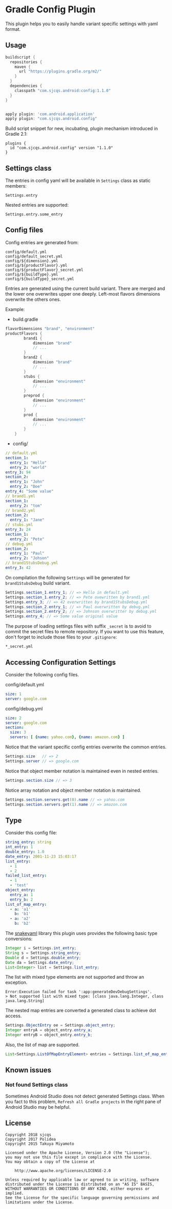# Gradle Config Plugin

This plugin helps you to easily handle variant specific settings with yaml format.

## Usage

```groovy
buildscript {
  repositories {
    maven {
      url "https://plugins.gradle.org/m2/"
    }
  }
  dependencies {
    classpath "com.sjcqs.android:config:1.1.0"
  }
}


apply plugin: 'com.android.application'
apply plugin: "com.sjcqs.android.config"
```

Build script snippet for new, incubating, plugin mechanism introduced in Gradle 2.1:
```
plugins {
  id "com.sjcqs.android.config" version "1.1.0"
}
```

## Settings class
The entries in config yaml will be available in ```Settings``` class as static members:

```
Settings.entry
```

Nested entries are supported:

```
Settings.entry.some_entry
```


## Config files

Config entries are generated from:

```
config/default.yml
config/default_secret.yml
config/${dimension}.yml
config/${productFlavor}.yml
config/${productFlavor}_secret.yml
config/${buildType}.yml
config/${buildType}_secret.yml
```

Entries are generated using the current build variant. There are merged and the lower one 
overwrites upper one deeply.
Left-most flavors dimensions overwrite the others ones.

Example:

- build.gradle 
```groovy
flavorDimensions "brand", "environment" 
productFlavors {
        brand1 {
            dimension "brand"
            // ...
        }
        brand2 {
            dimension "brand"
            // ...
        }
        stubs {
            dimension "environment"
            // ...
        }
        preprod {
            dimension "environment"
            // ...
        }
        prod {
            dimension "environment"
            // ...
        }
    }
``` 
- config/
```yaml
// default.yml
section_1:
  entry_1: "Hello"
  entry_2: "world"
entry_3: 94
section_2:
  entry_1: "John"
  entry_2: "Doe" 
entry_4: "Some value"
// brand1.yml
section_1:
  entry_2: "tom"
// brand2.yml
section_2:
  entry_1: "Jane"
// stubs.yml
entry_3: 24
section_1:
  entry_2: "Pete"
// debug.yml
section_2:
  entry_1: "Paul"
  entry_2: "Johson"
// brand1StubsDebug.yml
entry_3: 42
```

On compilation the following ````Settings```` will be generated for ```brand1StubsDebug``` build 
variant.

```java
Settings.section_1.entry_1; // => Hello in default.yml
Settings.section_1.entry_2; // => Pete ovewritten by brand1.yml
Settings.entry_3; // => 42 overwritten by brand1StubsDebug.yml
Settings.section_2.entry_1; // => Paul overwritten by debug.yml
Settings.section_2.entry_2; // => Johnson overwritter by debug.yml
Settings.entry_4; // => Some value original value
```

The purpose of loading settings files with suffix `_secret` is to avoid to commit the secret files to remote repository. If you want to use this feature, don't forget to include those files to your `.gitignore`:

```
*_secret.yml
```

## Accessing Configuration Settings

Consider the following config files.

config/default.yml

```yaml
size: 1
server: google.com
```

config/debug.yml

```yaml
size: 2
server: google.com
section:
  size: 3
  servers: [ {name: yahoo.com}, {name: amazon.com} ]
```

Notice that the variant specific config entries overwrite the common entries.

```java
Settings.size   // => 2
Settings.server // => google.com
```

Notice that object member notation is maintained even in nested entries.

```java
Settings.section.size // => 3
```

Notice array notation and object member notation is maintained.

```java
Settings.section.servers.get(0).name // => yahoo.com
Settings.section.servers.get(1).name // => amazon.com
```

## Type

Consider this config file:

```yaml
string_entry: string
int_entry: 1
double_entry: 1.0
date_entry: 2001-11-23 15:03:17
list_entry:
  - 1
  - 2
failed_list_entry:
  - 1
  - 'test'
object_entry:
  entry_a: 1
  entry_b: 2
list_of_map_entry:
  - a: 'a1'
    b: 'b1'
  - a: 'a2'
    b: 'b2'
```

The [snakeyaml](https://bitbucket.org/asomov/snakeyaml) library this plugin uses provides the following basic type conversions:

```java
Integer i = Settings.int_entry;
String s = Settings.string_entry;
Double d = Settings.double_entry;
Date da = Settings.date_entry;
List<Integer> list = Settings.list_entry;
```

The list with mixed type elements are not supported and throw an exception.

```
Error:Execution failed for task ':app:generateDevDebugSettings'.
> Not supported list with mixed type: [class java.lang.Integer, class java.lang.String]
```

The nested map entries are converted a generated class to achieve dot access.

```java
Settings.ObjectEntry oe = Settings.object_entry;
Integer entryA = object_entry.entry_a;
Integer entryB = object_entry.entry_b;
```

Also, the list of map are supported.

```java
List<Settings.ListOfMapEntryElement> entries = Settings.list_of_map_entry;
```

## Known issues

### Not found Settings class

Sometimes Android Studio does not detect generated Settings class. When you fact to this problem, `Refresh all Gradle projects` in the right pane of Android Studio may be helpful.

## License
```
Copyright 2018 sjcqs
Copyright 2017 Polidea
Copyright 2015 Takuya Miyamoto

Licensed under the Apache License, Version 2.0 (the "License");
you may not use this file except in compliance with the License.
You may obtain a copy of the License at

    http://www.apache.org/licenses/LICENSE-2.0

Unless required by applicable law or agreed to in writing, software
distributed under the License is distributed on an "AS IS" BASIS,
WITHOUT WARRANTIES OR CONDITIONS OF ANY KIND, either express or implied.
See the License for the specific language governing permissions and
limitations under the License.
```
